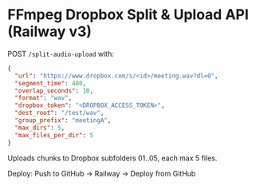 # FFmpeg Dropbox Split & Upload API (Railway v3)

POST `/split-audio-upload` with:
```json
{
  "url": "https://www.dropbox.com/s/<id>/meeting.wav?dl=0",
  "segment_time": 400,
  "overlap_seconds": 10,
  "format": "wav",
  "dropbox_token": "<DROPBOX_ACCESS_TOKEN>",
  "dest_root": "/test/wav",
  "group_prefix": "meetingA",
  "max_dirs": 5,
  "max_files_per_dir": 5
}
```
Uploads chunks to Dropbox subfolders 01..05, each max 5 files.

Deploy: Push to GitHub → Railway → Deploy from GitHub
